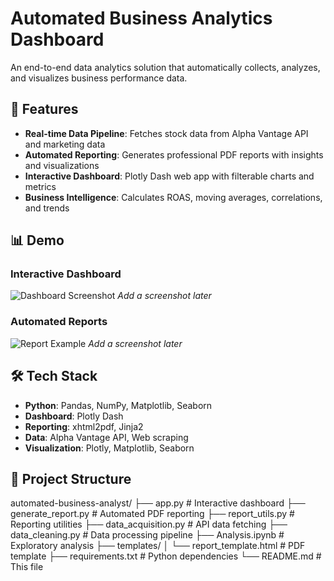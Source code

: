 # Automated Business Analytics Dashboard

An end-to-end data analytics solution that automatically collects, analyzes, and visualizes business performance data.

## 🚀 Features

- **Real-time Data Pipeline**: Fetches stock data from Alpha Vantage API and marketing data
- **Automated Reporting**: Generates professional PDF reports with insights and visualizations  
- **Interactive Dashboard**: Plotly Dash web app with filterable charts and metrics
- **Business Intelligence**: Calculates ROAS, moving averages, correlations, and trends

## 📊 Demo

### Interactive Dashboard
![Dashboard Screenshot](images/dashboard-screenshot.png) *Add a screenshot later*

### Automated Reports
![Report Example](images/report-screenshot.png) *Add a screenshot later*

## 🛠️ Tech Stack

- **Python**: Pandas, NumPy, Matplotlib, Seaborn
- **Dashboard**: Plotly Dash 
- **Reporting**: xhtml2pdf, Jinja2
- **Data**: Alpha Vantage API, Web scraping
- **Visualization**: Plotly, Matplotlib, Seaborn

## 📁 Project Structure

automated-business-analyst/
├── app.py # Interactive dashboard
├── generate_report.py # Automated PDF reporting
├── report_utils.py # Reporting utilities
├── data_acquisition.py # API data fetching
├── data_cleaning.py # Data processing pipeline
├── Analysis.ipynb # Exploratory analysis
├── templates/
│ └── report_template.html # PDF template
├── requirements.txt # Python dependencies
└── README.md # This file